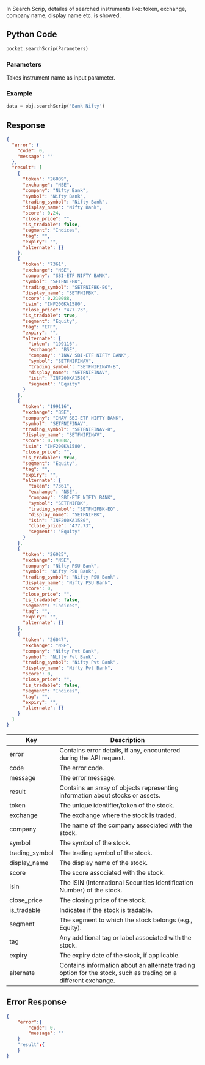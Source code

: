 <!-- ## Search Scrip -->
In Search Scrip, detailes of searched instruments like: token, exchange, company name, display name etc. is showed.

## Python Code
```python
pocket.searchScrip(Parameters)
```

### Parameters
Takes instrument name as input parameter.


### Example
```python
data = obj.searchScrip('Bank Nifty')
```


## Response
```json
{
  "error": {
    "code": 0,
    "message": ""
  },
  "result": [
    {
      "token": "26009",
      "exchange": "NSE",
      "company": "Nifty Bank",
      "symbol": "Nifty Bank",
      "trading_symbol": "Nifty Bank",
      "display_name": "Nifty Bank",
      "score": 0.24,
      "close_price": "",
      "is_tradable": false,
      "segment": "Indices",
      "tag": "",
      "expiry": "",
      "alternate": {}
    },
    {
      "token": "7361",
      "exchange": "NSE",
      "company": "SBI-ETF NIFTY BANK",
      "symbol": "SETFNIFBK",
      "trading_symbol": "SETFNIFBK-EQ",
      "display_name": "SETFNIFBK",
      "score": 0.210088,
      "isin": "INF200KA1580",
      "close_price": "477.73",
      "is_tradable": true,
      "segment": "Equity",
      "tag": "ETF",
      "expiry": "",
      "alternate": {
        "token": "199116",
        "exchange": "BSE",
        "company": "INAV SBI-ETF NIFTY BANK",
        "symbol": "SETFNIFINAV",
        "trading_symbol": "SETFNIFINAV-B",
        "display_name": "SETFNIFINAV",
        "isin": "INF200KA1580",
        "segment": "Equity"
      }
    },
    {
      "token": "199116",
      "exchange": "BSE",
      "company": "INAV SBI-ETF NIFTY BANK",
      "symbol": "SETFNIFINAV",
      "trading_symbol": "SETFNIFINAV-B",
      "display_name": "SETFNIFINAV",
      "score": 0.190087,
      "isin": "INF200KA1580",
      "close_price": "",
      "is_tradable": true,
      "segment": "Equity",
      "tag": "",
      "expiry": "",
      "alternate": {
        "token": "7361",
        "exchange": "NSE",
        "company": "SBI-ETF NIFTY BANK",
        "symbol": "SETFNIFBK",
        "trading_symbol": "SETFNIFBK-EQ",
        "display_name": "SETFNIFBK",
        "isin": "INF200KA1580",
        "close_price": "477.73",
        "segment": "Equity"
      }
    },
    {
      "token": "26025",
      "exchange": "NSE",
      "company": "Nifty PSU Bank",
      "symbol": "Nifty PSU Bank",
      "trading_symbol": "Nifty PSU Bank",
      "display_name": "Nifty PSU Bank",
      "score": 0,
      "close_price": "",
      "is_tradable": false,
      "segment": "Indices",
      "tag": "",
      "expiry": "",
      "alternate": {}
    },
    {
      "token": "26047",
      "exchange": "NSE",
      "company": "Nifty Pvt Bank",
      "symbol": "Nifty Pvt Bank",
      "trading_symbol": "Nifty Pvt Bank",
      "display_name": "Nifty Pvt Bank",
      "score": 0,
      "close_price": "",
      "is_tradable": false,
      "segment": "Indices",
      "tag": "",
      "expiry": "",
      "alternate": {}
    }
  ]
}
```

| Key          | Description                                                                                                     |
|--------------|-----------------------------------------------------------------------------------------------------------------|
| error        | Contains error details, if any, encountered during the API request.                                             |
| code         | The error code.                                                                                                 |
| message      | The error message.                                                                                              |
| result       | Contains an array of objects representing information about stocks or assets.                                    |
| token        | The unique identifier/token of the stock.                                                                       |
| exchange     | The exchange where the stock is traded.                                                                         |
| company      | The name of the company associated with the stock.                                                              |
| symbol       | The symbol of the stock.                                                                                        |
| trading_symbol | The trading symbol of the stock.                                                                                |
| display_name | The display name of the stock.                                                                                  |
| score        | The score associated with the stock.                                                                            |
| isin         | The ISIN (International Securities Identification Number) of the stock.                                         |
| close_price  | The closing price of the stock.                                                                                 |
| is_tradable  | Indicates if the stock is tradable.                                                                             |
| segment      | The segment to which the stock belongs (e.g., Equity).                                                          |
| tag          | Any additional tag or label associated with the stock.                                                           |
| expiry       | The expiry date of the stock, if applicable.                                                                    |
| alternate    | Contains information about an alternate trading option for the stock, such as trading on a different exchange.  |



## Error Response
```json
{
    "error":{
        "code": 0,
        "message": ""
    }
    "result":{
    }
}
```